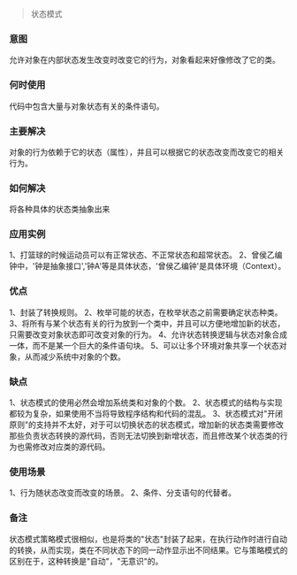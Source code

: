 > 状态模式

### 意图
允许对象在内部状态发生改变时改变它的行为，对象看起来好像修改了它的类。

### 何时使用
代码中包含大量与对象状态有关的条件语句。

### 主要解决
对象的行为依赖于它的状态（属性），并且可以根据它的状态改变而改变它的相关行为。

### 如何解决
将各种具体的状态类抽象出来

### 应用实例
1、打篮球的时候运动员可以有正常状态、不正常状态和超常状态。
2、曾侯乙编钟中，'钟是抽象接口','钟A'等是具体状态，'曾侯乙编钟'是具体环境（Context）。

### 优点
1、封装了转换规则。
2、枚举可能的状态，在枚举状态之前需要确定状态种类。
3、将所有与某个状态有关的行为放到一个类中，并且可以方便地增加新的状态，只需要改变对象状态即可改变对象的行为。
4、允许状态转换逻辑与状态对象合成一体，而不是某一个巨大的条件语句块。
5、可以让多个环境对象共享一个状态对象，从而减少系统中对象的个数。

### 缺点
1、状态模式的使用必然会增加系统类和对象的个数。
2、状态模式的结构与实现都较为复杂，如果使用不当将导致程序结构和代码的混乱。
3、状态模式对"开闭原则"的支持并不太好，对于可以切换状态的状态模式，增加新的状态类需要修改那些负责状态转换的源代码，否则无法切换到新增状态，而且修改某个状态类的行为也需修改对应类的源代码。

### 使用场景
1、行为随状态改变而改变的场景。
2、条件、分支语句的代替者。

### 备注
状态模式策略模式很相似，也是将类的"状态"封装了起来，在执行动作时进行自动的转换，从而实现，类在不同状态下的同一动作显示出不同结果。它与策略模式的区别在于，这种转换是"自动"，"无意识"的。
